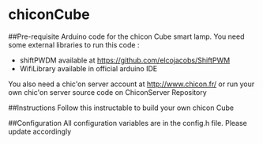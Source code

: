 # chiconCube

##Pre-requisite
Arduino code for the chicon Cube smart lamp. 
You need some external libraries to run this code :
* shiftPWDM available at https://github.com/elcojacobs/ShiftPWM
* WifiLibrary available in official arduino IDE

You also need a chic'on server account at http://www.chicon.fr/ or run your own chic'on server source code on ChiconServer Repository

##Instructions
Follow this instructable to build your own chicon Cube

##Configuration
All configuration variables are in the config.h file. Please update accordingly



